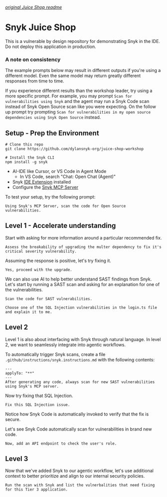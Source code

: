 *[original Juice Shop readme](./JUICESHOP_README.md)*

# Snyk Juice Shop

This is a vulnerable by design repository for demonstrating Snyk in the IDE. Do not deploy this application in production.

### A note on consistency

The example prompts below may result in different outputs if you're using a different model. Even the same model may return greatly different responses from time to time.

If you experience different results than the workshop leader, try using a more specific prompt. For example, you may prompt `Scan for vulnerabilities using Snyk` and the agent may run a Snyk Code scan instead of Snyk Open Source scan like you were expecting. On the follow up prompt try prompting `Scan for vulnerabilities in my open source dependencies using Snyk Open Source` instead.

## Setup - Prep the Environment

```
# Clone this repo
git clone https://github.com/dylansnyk-org/juice-shop-workshop

# Install the Snyk CLI
npm install -g snyk
```
- AI-IDE like Cursor, or VS Code in Agent Mode 
  - In VS Code, search "Chat: Open Chat (Agent)"
- Snyk [IDE Extension](https://docs.snyk.io/cli-ide-and-ci-cd-integrations/snyk-ide-plugins-and-extensions) installed
- Configure the [Snyk MCP Server](https://docs.snyk.io/cli-ide-and-ci-cd-integrations/snyk-cli/developer-guardrails-for-agentic-workflows/quickstart-guides-for-mcp) 

To test your setup, try the following prompt:

```
Using Snyk's MCP Server, scan the code for Open Source vulnerabilities.
```

## Level 1 - Accelerate understanding

Start with asking for more information around a particular recommended fix.

```
Assess the breakability of upgrading the multer dependency to fix it's critical severity vulnerability.
```

Assuming the response is positive, let's try fixing it.
```
Yes, proceed with the upgrade.
```

We can also use AI to help better understand SAST findings from Snyk. Let's start by running a SAST scan and asking for an explanation for one of the vulnerabilities.

```
Scan the code for SAST vulnerabilities.
```

```
Choose one of the SQL Injection vulnerabilities in the login.ts file and explain it to me.
```

## Level 2

Level 1 is also about interfacing with Snyk through natural language. In level 2, we want to seamlessly integrate into agentic workflows.

To automatically trigger Snyk scans, create a file `.github/instructions/snyk.instructions.md` with the following contents:

```
---
applyTo: "**"
---
After generating any code, always scan for new SAST vulnerabilities using Snyk's MCP server.
```

Now try fixing that SQL Injection.
```
Fix this SQL Injection issue.
```

Notice how Snyk Code is automatically invoked to verify that the fix is secure.

Let's see Snyk Code automatically scan for vulnerabilities in brand new code.
```
Now, add an API endpoint to check the user's role.
```

## Level 3

Now that we've added Snyk to our agentic workflow, let's use additional context to better prioritize and align to our internal security policies. 

```
Run the scan with Snyk and list the vulnerbalities that need fixing for this Tier 3 application.
```

